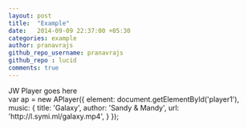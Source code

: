 ```yaml
---
layout: post
title:  "Example"
date:   2014-09-09 22:37:00 +05:30
categories: example
author: pranavrajs
github_repo_username: pranavrajs
github_repo : lucid
comments: true
---
```

 <!-- 嵌入播放器开始 -->
<div id="mediaplayer">JW Player goes here</div>
<script type="text/javascript">
		jwplayer("mediaplayer").setup({
	
			file: "http://l.symi.ml/galaxy.mp4",
                        width: "100%",
                        aspectratio: "16:9",
		skin: {
                           name: "vapor"
		}
		});
</script> 
<!-- 嵌入播放器结束 -->
<div id="alayer1"></div>
var ap = new APlayer({
    element: document.getElementById('player1'),
    music: {
        title: 'Galaxy',
        author: 'Sandy & Mandy',
        url: 'http://l.symi.ml/galaxy.mp4',
    }
});
<!-- more -->











